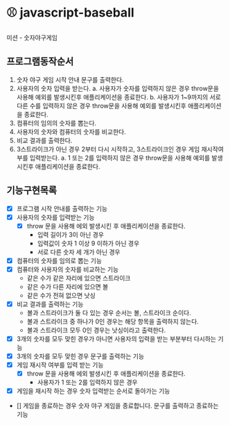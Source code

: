 # ⚾ javascript-baseball

미션 - 숫자야구게임

## 프로그램동작순서

1. 숫자 야구 게임 시작 안내 문구를 출력한다.
2. 사용자의 숫자 입력을 받는다.
   a. 사용자가 숫자를 입력하지 않은 경우 throw문을 사용해 예외를 발생시킨후 애플리케이션을 종료한다.
   b. 사용자가 1~9까지의 서로 다른 수를 입력하지 않은 경우 throw문을 사용해 예외를 발생시킨후 애플리케이션을 종료한다.
3. 컴퓨터의 임의의 숫자를 뽑는다.
4. 사용자의 숫자와 컴퓨터의 숫자를 비교한다.
5. 비교 결과를 출력한다.
6. 3스트라이크가 아닌 경우 2부터 다시 시작하고, 3스트라이크인 경우 게임 재시작여부를 입력받는다.
   a. 1 또는 2를 입력하지 않은 경우 throw문을 사용해 예외를 발생시킨후 애플리케이션을 종료한다.

## 기능구현목록

- [x] 프로그램 시작 안내를 출력하는 기능
- [x] 사용자의 숫자를 입력받는 기능
  - [x] throw 문을 사용해 에외 발생시킨 후 애플리케이션을 종료한다.
    - 입력 길이가 3이 아닌 경우
    - 입력값이 숫자 1 이상 9 이하가 아닌 경우
    - 서로 다른 숫자 세 개가 아닌 경우
- [x] 컴퓨터의 숫자를 임의로 뽑는 기능
- [x] 컴퓨터와 사용자의 숫자를 비교하는 기능
  - 같은 수가 같은 자리에 있으면 스트라이크
  - 같은 수가 다른 자리에 있으면 볼
  - 같은 수가 전혀 없으면 낫싱
- [x] 비교 결과를 출력하는 기능
  - 볼과 스트라이크가 둘 다 있는 경우 순서는 볼, 스트라이크 순이다.
  - 볼과 스트라이크 중 하나가 0인 경우는 해당 항목을 출력하지 않는다.
  - 볼과 스트라이크 모두 0인 경우는 낫싱이라고 출력한다.
- [x] 3개의 숫자를 모두 맞힌 경우가 아니면 사용자의 입력을 받는 부분부터 다시하는 기능
- [x] 3개의 숫자를 모두 맞힌 경우 문구를 출력하는 기능
- [x] 게임 재시작 여부를 입력 받는 기능
  - [x] throw 문을 사용해 에외 발생시킨 후 애플리케이션을 종료한다.
    - 사용자가 1 또는 2를 입력하지 않은 경우
- [x] 게임을 재시작 하는 경우 숫자 입력받는 순서로 돌아가는 기능
- [] 게임을 종료하는 경우 숫자 야구 게임을 종료합니다. 문구를 출력하고 종료하는 기능
